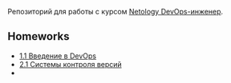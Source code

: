 Репозиторий для работы c курсом [Netology DevOps-инженер](https://netology.ru/programs/devops).

## Homeworks
* [1.1 Введение в DevOps](/src/homework/1.1)
* [2.1 Системы контроля версий](/src/homeworks/2.1)
* 